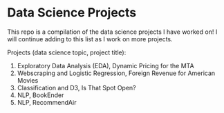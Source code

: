 # Data Science Projects

This repo is a compilation of the data science projects I have worked on! I will continue 
adding to this list as I work on more projects.  

Projects (data science topic, project title):  
1. Exploratory Data Analysis (EDA), Dynamic Pricing for the MTA  
2. Webscraping and Logistic Regression, Foreign Revenue for American Movies  
3. Classification and D3, Is That Spot Open?  
4. NLP, BookEnder    
5. NLP, RecommendAir  

